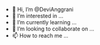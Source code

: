 - 👋 Hi, I’m @DeviAnggrani
- 👀 I’m interested in ...
- 🌱 I’m currently learning ...
- 💞️ I’m looking to collaborate on ...
- 📫 How to reach me ...

<!---
DeviAnggrani/DeviAnggrani is a ✨ special ✨ repository because its `README.md` (this file) appears on your GitHub profile.
You can click the Preview link to take a look at your changes.
--->
